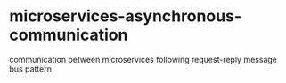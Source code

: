 # microservices-asynchronous-communication
communication between microservices following request-reply message bus pattern
